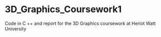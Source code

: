 # 3D_Graphics_Coursework1
Code in C ++ and report for the 3D Graphics coursework at Heriot Watt University
